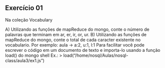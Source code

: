 ## Exercício 01

Na coleção Vocabulary

A) Utilizando as funções de mapReduce do mongo, conte o número de palavras que terminam em ar, er, ir, or, ur.
B) Utilizando as funções de mapReduce do mongo, conte o total de cada caracter existente no vocabulario. Por exemplo:
aula -> a:2, u:1, l:1
Para facilitar você pode escrever o código em um documento de texto e importa-lo usando a função load() do mongo shell
Ex.: > load(“/home/nosql/Aulas/nosql-class/aula3/ex1.js”)
